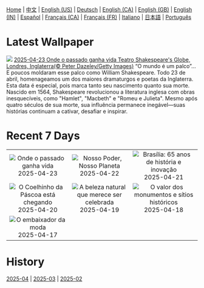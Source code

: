 [Home](../README.md) | [中文](zh-CN.md) | [English (US)](en-US.md) | [Deutsch](de-DE.md) | [English (CA)](en-CA.md) | [English (GB)](en-GB.md) | [English (IN)](en-IN.md) | [Español](es-ES.md) | [Français (CA)](fr-CA.md) | [Français (FR)](fr-FR.md) | [Italiano](it-IT.md) | [日本語](ja-JP.md) | [Português](pt-BR.md)

# Latest Wallpaper
![](https://www.bing.com/th?id=OHR.GlobeTheatre_PT-BR2484921869_UHD.jpg)
[2025-04-23 Onde o passado ganha vida Teatro Shakespeare's Globe, Londres, Inglaterra(© Peter Dazeley/Getty Images)](https://www.bing.com/th?id=OHR.GlobeTheatre_PT-BR2484921869_UHD.jpg)
“O mundo é um palco”... E poucos moldaram esse palco como William Shakespeare. Todo 23 de abril, homenageamos um dos maiores dramaturgos e poetas da Inglaterra. Esta data é especial, pois marca tanto seu nascimento quanto sua morte. Nascido em 1564, Shakespeare revolucionou a literatura inglesa com obras inesquecíveis, como "Hamlet", "Macbeth" e "Romeu e Julieta". Mesmo após quatro séculos de sua morte, sua influência permanece inegável—suas histórias continuam a cativar, desafiar e inspirar.

# Recent 7 Days
|  |  |  |
|:---:|:---:|:---:|
| ![](https://www.bing.com/th?id=OHR.GlobeTheatre_PT-BR2484921869_400x240.jpg "Onde o passado ganha vida") 2025-04-23 | ![](https://www.bing.com/th?id=OHR.YellowstoneSpring_PT-BR0628932864_400x240.jpg "Nosso Poder, Nosso Planeta") 2025-04-22 | ![](https://www.bing.com/th?id=OHR.AniversarioBrasilia_PT-BR0404109011_400x240.jpg "Brasília: 65 anos de história e inovação") 2025-04-21 |
| ![](https://www.bing.com/th?id=OHR.BunnyLove_PT-BR9190228390_400x240.jpg "O Coelhinho da Páscoa está chegando") 2025-04-20 | ![](https://www.bing.com/th?id=OHR.ZionValley_PT-BR8868751465_400x240.jpg "A beleza natural que merece ser celebrada") 2025-04-19 | ![](https://www.bing.com/th?id=OHR.GoremeTurkey_PT-BR0414820680_400x240.jpg "O valor dos monumentos e sítios históricos") 2025-04-18 |
| ![](https://www.bing.com/th?id=OHR.EcuadorBird_PT-BR5045243813_400x240.jpg "O embaixador da moda") 2025-04-17 |  |  |

# History
[2025-04](../archives/wallpaper/pt-BR/w_2025_04.md) | [2025-03](../archives/wallpaper/pt-BR/w_2025_03.md) | [2025-02](../archives/wallpaper/pt-BR/w_2025_02.md)
